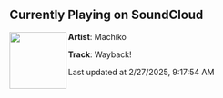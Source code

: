 ## Currently Playing on SoundCloud

[<img align="left" width="100" src="https://i1.sndcdn.com/artworks-tOWFAKehTnr57Tbt-y1GRYg-t500x500.jpg">](https://soundcloud.com/machikodubs/wayback)

**Artist**: Machiko 

**Track**: Wayback!

Last updated at 2/27/2025, 9:17:54 AM
